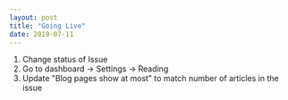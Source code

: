 ```yaml
---
layout: post
title: "Going Live"
date: 2019-07-11 
---
```

1. Change status of Issue
2. Go to dashboard -> Settings -> Reading
3. Update "Blog pages show at most" to match number of articles in the issue
